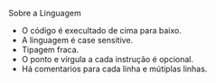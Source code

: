 Sobre a Linguagem

- O código é execultado de cima para baixo.
- A linguagem é case sensitive.
- Tipagem fraca.
- O ponto e vírgula a cada instrução é opcional.
- Há comentarios para cada linha e mútiplas linhas.